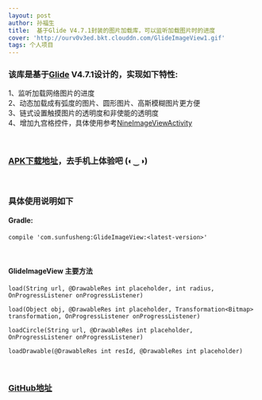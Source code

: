```yaml
---
layout: post
author: 孙福生
title:  基于Glide V4.7.1封装的图片加载库，可以监听加载图片时的进度
cover: 'http://ourv0v3ed.bkt.clouddn.com/GlideImageView1.gif'
tags: 个人项目
---
```


### 该库是基于[Glide](https://github.com/bumptech/glide) V4.7.1设计的，实现如下特性:<br/>
1、监听加载网络图片的进度<br/>
2、动态加载成有弧度的图片、圆形图片、高斯模糊图片更方便<br/>
3、链式设置触摸图片的透明度和非使能的透明度<br/>
4、增加九宫格控件，具体使用参考[NineImageViewActivity](https://github.com/sfsheng0322/GlideImageView/blob/master/Sample/src/main/java/com/sunfusheng/glideimageview/sample/NineImageViewActivity.java)<br/>

<br/>

### [APK下载地址](https://fir.im/GlideImageView)，去手机上体验吧 (◐‿◑)

<br/>

### 具体使用说明如下

#### Gradle:

    compile 'com.sunfusheng:GlideImageView:<latest-version>'
    
<br/>

#### GlideImageView 主要方法

    load(String url, @DrawableRes int placeholder, int radius, OnProgressListener onProgressListener)

    load(Object obj, @DrawableRes int placeholder, Transformation<Bitmap> transformation, OnProgressListener onProgressListener)

    loadCircle(String url, @DrawableRes int placeholder, OnProgressListener onProgressListener)
    
    loadDrawable(@DrawableRes int resId, @DrawableRes int placeholder)
      
<br/>

### [GitHub地址](https://github.com/sunfusheng/GlideImageView)







